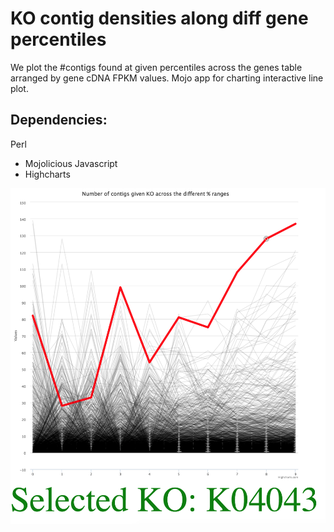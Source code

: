 KO contig densities along diff gene percentiles
====

We plot the #contigs found at given percentiles across the genes table arranged by gene cDNA FPKM values.
Mojo app for charting interactive line plot.

## Dependencies:

Perl
* Mojolicious
Javascript
* Highcharts

![Screenshot](assets/screenshot.png)
